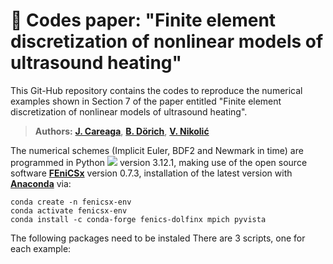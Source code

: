
# 📌 Codes paper: "Finite element discretization of nonlinear models of ultrasound heating"

This Git-Hub repository contains the codes to reproduce the numerical examples shown in Section 7 of the paper entitled "Finite element discretization of nonlinear models of ultrasound heating".

> **Authors:** [**J. Careaga**](https://scholar.google.com/citations?user=-SYWkN8AAAAJ&hl=es), [**B. Dörich**](https://scholar.google.com/citations?user=h9b6i00AAAAJ&hl=en), [**V. Nikolić**](https://scholar.google.com/citations?user=73kZ9csAAAAJ&hl=en)

The numerical schemes (Implicit Euler, BDF2 and Newmark in time) are programmed in Python ![](relative%20https://raw.githubusercontent.com/marwin1991/profile-technology-icons/refs/heads/main/icons/python.png) version 3.12.1, making use of the open source software [**FEniCSx**](https://fenicsproject.org/) version 0.7.3, installation of the latest version with [**Anaconda**](https://docs.anaconda.com/anaconda/install/) via:

```console 
conda create -n fenicsx-env
conda activate fenicsx-env
conda install -c conda-forge fenics-dolfinx mpich pyvista
```

The following packages need to be instaled
There are 3 scripts, one for each example: 



